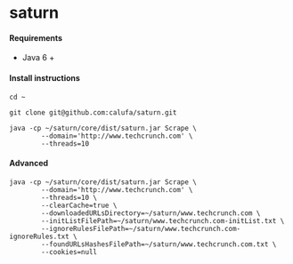 # saturn

#### Requirements

- Java 6 +

#### Install instructions

```
cd ~
```
```
git clone git@github.com:calufa/saturn.git
```
```
java -cp ~/saturn/core/dist/saturn.jar Scrape \
		--domain='http://www.techcrunch.com' \
		--threads=10
```

#### Advanced
```
java -cp ~/saturn/core/dist/saturn.jar Scrape \
		--domain='http://www.techcrunch.com' \
		--threads=10 \
		--clearCache=true \
		--downloadedURLsDirectory=~/saturn/www.techcrunch.com \
		--initListFilePath=~/saturn/www.techcrunch.com-initList.txt \
		--ignoreRulesFilePath=~/saturn/www.techcrunch.com-ignoreRules.txt \
		--foundURLsHashesFilePath=~/saturn/www.techcrunch.com.txt \
		--cookies=null
```
